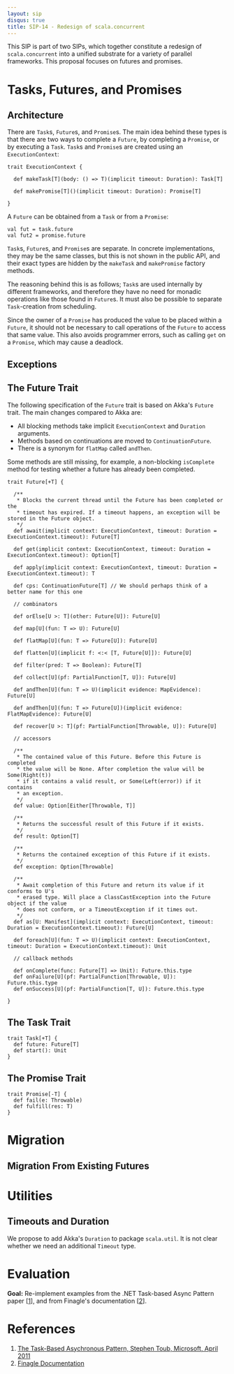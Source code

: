 ```yaml
---
layout: sip
disqus: true
title: SIP-14 - Redesign of scala.concurrent
---
```

This SIP is part of two SIPs, which together constitute a redesign of `scala.concurrent` into a unified substrate for a variety of parallel frameworks.
This proposal focuses on futures and promises.

# Tasks, Futures, and Promises

## Architecture

There are `Task`s, `Future`s, and `Promise`s. The main idea behind these types is that there are two ways to complete
a `Future`, by completing a `Promise`, or by executing a `Task`. `Task`s and `Promise`s are created using an
`ExecutionContext`:

    trait ExecutionContext {
      
      def makeTask[T](body: () => T)(implicit timeout: Duration): Task[T]
    
      def makePromise[T]()(implicit timeout: Duration): Promise[T]
      
    }

A `Future` can be obtained from a `Task` or from a `Promise`:

    val fut = task.future
    val fut2 = promise.future

`Task`s, `Future`s, and `Promise`s are separate. In concrete implementations, they may be the same classes, 
but this is not shown in the public API, and their exact types are hidden by the `makeTask` and `makePromise` 
factory methods.

The reasoning behind this is as follows; `Task`s are used internally by different frameworks, and therefore 
they have no need for monadic operations like those found in `Future`s. It must also be possible to separate 
`Task`-creation from scheduling. 

Since the owner of a `Promise` has produced the value to be placed within a `Future`, it should not be 
necessary to call operations of the `Future` to access that same value. This also avoids programmer 
errors, such as calling `get` on a `Promise`, which may cause a deadlock. 

## Exceptions
## The Future Trait

The following specification of the `Future` trait is based on Akka's `Future` trait. The main changes compared to
Akka are:

* All blocking methods take implicit `ExecutionContext` and `Duration` arguments.
* Methods based on continuations are moved to `ContinuationFuture`.
* There is a synonym for `flatMap` called `andThen`.

Some methods are still missing, for example, a non-blocking `isComplete` method for testing whether a future has
already been completed.

    trait Future[+T] {
      
      /**
       * Blocks the current thread until the Future has been completed or the
       * timeout has expired. If a timeout happens, an exception will be stored in the Future object.
       */
      def await(implicit context: ExecutionContext, timeout: Duration = ExecutionContext.timeout): Future[T]
      
      def get(implicit context: ExecutionContext, timeout: Duration = ExecutionContext.timeout): Option[T]
      
      def apply(implicit context: ExecutionContext, timeout: Duration = ExecutionContext.timeout): T
      
      def cps: ContinuationFuture[T] // We should perhaps think of a better name for this one
      
      // combinators
      
      def orElse[U >: T](other: Future[U]): Future[U]
      
      def map[U](fun: T => U): Future[U]
      
      def flatMap[U](fun: T => Future[U]): Future[U] 
      
      def flatten[U](implicit f: <:< [T, Future[U]]): Future[U]
      
      def filter(pred: T => Boolean): Future[T]
      
      def collect[U](pf: PartialFunction[T, U]): Future[U]
      
      def andThen[U](fun: T => U)(implicit evidence: MapEvidence): Future[U]
      
      def andThen[U](fun: T => Future[U])(implicit evidence: FlatMapEvidence): Future[U]
      
      def recover[U >: T](pf: PartialFunction[Throwable, U]): Future[U]
      
      // accessors
      
      /**
       * The contained value of this Future. Before this Future is completed
       * the value will be None. After completion the value will be Some(Right(t))
       * if it contains a valid result, or Some(Left(error)) if it contains
       * an exception.
       */
      def value: Option[Either[Throwable, T]]

      /**
       * Returns the successful result of this Future if it exists.
       */
      def result: Option[T]

      /**
       * Returns the contained exception of this Future if it exists.
       */
      def exception: Option[Throwable]

      /**
       * Await completion of this Future and return its value if it conforms to U's
       * erased type. Will place a ClassCastException into the Future object if the value 
       * does not conform, or a TimeoutException if it times out.
       */
      def as[U: Manifest](implicit context: ExecutionContext, timeout: Duration = ExecutionContext.timeout): Future[U] 
      
      def foreach[U](fun: T => U)(implicit context: ExecutionContext, timeout: Duration = ExecutionContext.timeout): Unit
      
      // callback methods

      def onComplete(func: Future[T] => Unit): Future.this.type
      def onFailure[U](pf: PartialFunction[Throwable, U]): Future.this.type
      def onSuccess[U](pf: PartialFunction[T, U]): Future.this.type
      
    }

## The Task Trait

    trait Task[+T] {
      def future: Future[T]
      def start(): Unit
    }

## The Promise Trait

    trait Promise[-T] {
      def fail(e: Throwable)
      def fulfill(res: T)      
    }

# Migration
## Migration From Existing Futures

# Utilities
## Timeouts and Duration

We propose to add Akka's `Duration` to package `scala.util`. It is not clear whether we need an additional `Timeout`
type.

# Evaluation
**Goal:** Re-implement examples from the .NET Task-based Async Pattern paper \[[1][1]\], and from Finagle's documentation \[[2][2]\].

# References
1. [The Task-Based Asychronous Pattern, Stephen Toub, Microsoft, April 2011][1]
2. [Finagle Documentation][2]

  [1]: http://www.microsoft.com/download/en/details.aspx?id=19957        "NETAsync"
  [2]: http://twitter.github.com/scala_school/finagle.html  "Finagle"
